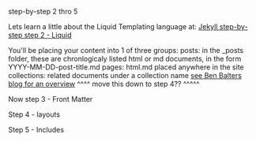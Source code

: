step-by-step 2 thro 5

Lets learn a little about the Liquid Templating language at:
[Jekyll step-by-step step 2 - Liquid](https://jekyllrb.com/docs/step-by-step/02-liquid/)

You'll be placing your content into 1 of three groups:
posts: in the _posts folder, these are chronlogicaly listed html or md documents, in the form YYYY-MM-DD-post-title.md
pages: html.md placed anywhere in the site
collections: related documents under a collection name
[see Ben Balters blog for an overview](https://ben.balter.com/2015/02/20/jekyll-collections/)
^^^^  move this  down to step 4??  ^^^^^

Now step 3 - Front Matter

Step 4 - layouts

Step 5 - Includes